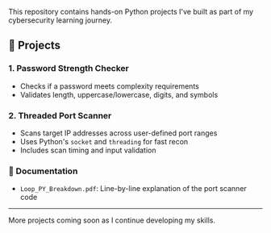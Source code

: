 This repository contains hands-on Python projects I've built as part of my cybersecurity learning journey.

## 🔐 Projects

### 1. Password Strength Checker
- Checks if a password meets complexity requirements
- Validates length, uppercase/lowercase, digits, and symbols

### 2. Threaded Port Scanner
- Scans target IP addresses across user-defined port ranges
- Uses Python's `socket` and `threading` for fast recon
- Includes scan timing and input validation

### 📄 Documentation
- `Loop_PY_Breakdown.pdf`: Line-by-line explanation of the port scanner code

---

More projects coming soon as I continue developing my skills.
